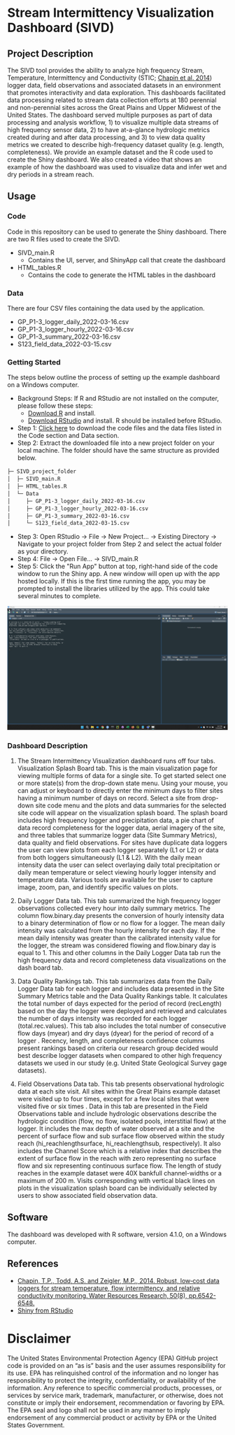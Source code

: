 # Stream Intermittency Visualization Dashboard (SIVD)

## Project Description
The SIVD tool provides the ability to analyze high frequency Stream, Temperature, Intermittency and Conductivity (STIC; [Chapin et al. 2014](https://doi.org/10.1002/2013WR015158)) logger data, field observations and associated datasets in an environment that promotes interactivity and data exploration. This dashboards facilitated data processing related to stream data collection efforts at 180 perennial and non-perennial sites across the Great Plains and Upper Midwest of the United States.  The dashboard served multiple purposes as part of data processing and analysis workflow, 1) to visualize multiple data streams of high frequency sensor data, 2) to have at-a-glance hydrologic metrics created during and after data processing, and 3) to view data quality metrics we created to describe high-frequency dataset quality (e.g. length, completeness). We provide an example dataset and the R code used to create the Shiny dashboard. We also created a video that shows an example of how the dashboard was used to visualize data and infer wet and dry periods in a stream reach.
## Usage
### Code
Code in this repository can be used to generate the Shiny dashboard.  There are two R files used to create the SIVD.
* SIVD_main.R
	* Contains the UI, server, and ShinyApp call that create the dashboard
* HTML_tables.R
	* Contains the code to generate the HTML tables in the dashboard

### Data
There are four CSV files containing the data used by the application.
* GP_P1-3_logger_daily_2022-03-16.csv
* GP_P1-3_logger_hourly_2022-03-16.csv
* GP_P1-3_summary_2022-03-16.csv
* S123_field_data_2022-03-15.csv

### Getting Started
The steps below outline the process of setting up the example dashboard on a Windows computer.
* Background Steps: If R and RStudio are not installed on the computer, please follow these steps:
	* [Download R](https://www.r-project.org/) and install.
	* [Download RStudio](https://posit.co/) and install. R should be installed before RStudio.
* Step 1: [Click here](https://github.com/USEPA/stream-intermittency-visualization-dashboard/archive/refs/heads/main.zip) to download the code files and the data files listed in the Code section and Data section.
* Step 2: Extract the downloaded file into a new project folder on your local machine. The folder should have the same structure as provided below.

``` bash
├─ SIVD_project_folder
│  ├─ SIVD_main.R
│  ├─ HTML_tables.R
│  └─ Data
│     ├─ GP_P1-3_logger_daily_2022-03-16.csv
│     ├─ GP_P1-3_logger_hourly_2022-03-16.csv
│     ├─ GP_P1-3_summary_2022-03-16.csv
│     └─ S123_field_data_2022-03-15.csv
```
* Step 3: Open RStudio -> File -> New Project... -> Existing Directory -> Navigate to your project folder from Step 2 and select the actual folder as your directory.
* Step 4: File -> Open File... -> SIVD_main.R
* Step 5: Click the "Run App" button at top, right-hand side of the code window to run the Shiny app.  A new window will open up with the app hosted locally.  If this is the first time running the app, you may be prompted to install the libraries utilized by the app.  This could take several minutes to complete.

![SIVD Demo](Demo.gif)

### Dashboard Description
1)	The Stream Intermittency Visualization dashboard runs off four tabs. Visualization Splash Board tab. This is the main visualization page for viewing multiple forms of data for a single site. To get started select one or more state(s) from the drop-down state menu. Using your mouse, you can adjust or keyboard to directly enter the minimum days to filter sites having a minimum number of days on record. Select a site from drop-down site code menu and the plots and data summaries for the selected site code will appear on the visualization splash board. The splash board includes high frequency logger and precipitation data, a pie chart of data record completeness for the logger data, aerial imagery of the site, and three tables that summarize logger data (Site Summary Metrics), data quality and field observations. For sites have duplicate data loggers the user can view plots from each logger separately (L1 or L2) or data from both loggers simultaneously (L1 & L2). With the daily mean intensity data the user can select overlaying daily total precipitation or daily mean temperature or select viewing hourly logger intensity and temperature data. Various tools are available for the user to capture image, zoom, pan, and identify specific values on plots.

2)	Daily Logger Data tab. This tab summarized the high frequency logger observations collected every hour into daily summary metrics. The column flow.binary.day presents the conversion of hourly intensity data to a binary determination of flow or no flow for a logger. The mean daily intensity was calculated from the hourly intensity for each day.  If the mean daily intensity was greater than the calibrated intensity value for the logger, the stream was considered flowing and flow.binary day is equal to 1.  This and other columns in the Daily Logger Data tab run the high frequency data and record completeness data visualizations on the dash board tab.

3)	Data Quality Rankings tab. This tab summarizes data from the Daily Logger Data tab for each logger and includes data presented in the Site Summary Metrics table and the Data Quality Rankings table. It calculates the total number of days expected for the period of record (recLength) based on the day the logger were deployed and retrieved and calculates the number of days intensity was recorded for each logger (total.rec.values). This tab also includes the total number of consecutive flow days (myear) and dry days (dyear) for the period of record of a logger    . Recency, length, and completeness confidence  columns present rankings based on criteria our research group decided would best describe logger datasets when compared to other high frequency datasets we used in our study (e.g. United State Geological Survey gage datasets). 

4)	Field Observations Data tab. This tab presents observational hydrologic data at each site visit. All sites within the Great Plains example dataset were visited up to four times, except for a few local sites that were visited five or six times  . Data in this tab are presented in the Field Observations table and include hydrologic observations describe the hydrologic condition (flow, no flow, isolated pools, interstitial flow) at the logger. It includes the max depth of water observed at a site and the percent of surface flow and sub surface flow observed within the study reach (hi_reachlengthsurface, hi_reachlengthsub, respectively). It also includes the Channel Score which is a relative index that describes the extent of surface flow in the reach with zero representing no surface flow and six representing continuous surface flow. The length of study reaches in the example dataset were 40X bankfull channel-widths or a maximum of 200 m. Visits corresponding with vertical black lines on plots in the visualization splash board can be individually selected by users to show associated field observation data.


## Software
The dashboard was developed with R software, version 4.1.0, on a Windows computer.  

## References
* [Chapin, T.P., Todd, A.S. and Zeigler, M.P., 2014. Robust, low‐cost data loggers for stream temperature, flow intermittency, and relative conductivity monitoring. Water Resources Research, 50(8), pp.6542-6548.](https://doi.org/10.1002/2013WR015158)
* [Shiny from RStudio](https://shiny.rstudio.com/)


# Disclaimer
The United States Environmental Protection Agency (EPA) GitHub project code is provided on an “as is” basis and the user assumes responsibility for its use. EPA has relinquished control of the information and no longer has responsibility to protect the integrity, confidentiality, or availability of the information. Any reference to specific commercial products, processes, or services by service mark, trademark, manufacturer, or otherwise, does not constitute or imply their endorsement, recommendation or favoring by EPA. The EPA seal and logo shall not be used in any manner to imply endorsement of any commercial product or activity by EPA or the United States Government.

